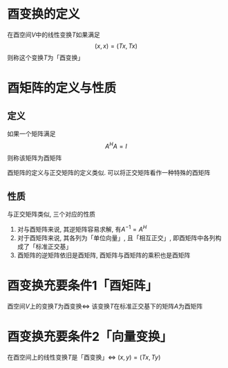 # 酉变换的定义

在酉空间$V$中的线性变换$T$如果满足$$(x,x)=(Tx,Tx)$$则称这个变换$T$为「酉变换」

# 酉矩阵的定义与性质

## 定义

如果一个矩阵满足$$A^HA=I$$则称该矩阵为酉矩阵

酉矩阵的定义与正交矩阵的定义类似. 可以将正交矩阵看作一种特殊的酉矩阵

## 性质

与正交矩阵类似, 三个对应的性质
1. 对与酉矩阵来说, 其逆矩阵容易求解, 有$A^{-1}=A^H$
2. 对于酉矩阵来说, 其各列为「单位向量」, 且「相互正交」, 即酉矩阵中各列构成了「标准正交基」
3. 酉矩阵的逆矩阵依旧是酉矩阵, 酉矩阵与酉矩阵的乘积也是酉矩阵

# 酉变换充要条件1「酉矩阵」

酉空间$V$上的变换$T$为酉变换$\iff$ 该变换$T$在标准正交基下的矩阵$A$为酉矩阵

# 酉变换充要条件2「向量变换」

在酉空间上的线性变换$T$是「酉变换」$\iff$ $(x,y)=(Tx,Ty)$ 